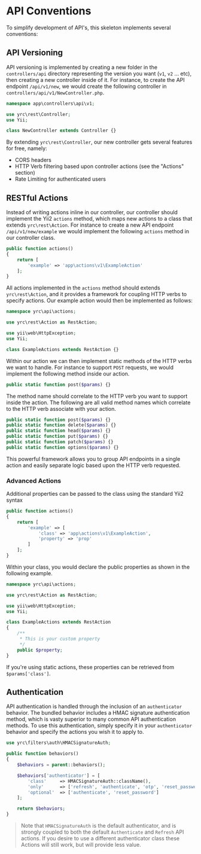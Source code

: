 # API Conventions

To simplify development of API's, this skeleton implements several conventions:

## API Versioning

API versioning is implemented by creating a new folder in the `controllers/api` directory representing the version you want (`v1`, `v2` ... etc), then creating a new controller inside of it. For instance, to create the API endpoint `/api/v1/new`, we would create the following controller in `controllers/api/v1/NewController.php`.

```php
namespace app\controllers\api\v1;

use yrc\rest\Controller;
use Yii;

class NewController extends Controller {}
```

By extending `yrc\rest\Controller`, our new controller gets several features for free, namely:

- CORS headers
- HTTP Verb filtering based upon controller actions (see the "Actions" section)
- Rate Limiting for authenticated users

## RESTful Actions

Instead of writing actions inline in our controller, our controller should implement the Yii2 `actions` method, which maps new actions to a class that extends `yrc\rest\Action`. For instance to create a new API endpoint `/api/v1/new/example` we would implement the following `actions` method in our controller class.

```php
public function actions()
{
    return [
        'example' => 'app\actions\v1\ExampleAction'
    ];
}
```

All actions implemented in the `actions` method should extends `yrc\rest\Action`, and it provides a framework for coupling HTTP verbs to specify actions. Our example action would then be implemented as follows:

```php
namespace yrc\api\actions;

use yrc\rest\Action as RestAction;

use yii\web\HttpException;
use Yii;

class ExampleActions extends RestAction {}
```

Within our action we can then implement static methods of the HTTP verbs we want to handle. For instance to support `POST` requests, we would implement the following method inside our action.

```php
public static function post($params) {}
```

The method name should correlate to the HTTP verb you want to support inside the action. The following are all valid method names which correlate to the HTTP verb associate with your action.

```php
public static function post($params) {}
public static function delete($params) {}
public static function head($params) {}
public static function put($params) {}
public static function patch($params) {}
public static function options($params) {}
```

This powerful framework allows you to group API endpoints in a single action and easily separate logic based upon the HTTP verb requested.

### Advanced Actions

Additional properties can be passed to the class using the standard Yii2 syntax

```php
public function actions()
{
    return [
        'example' => [
            'class' => 'app\actions\v1\ExampleAction',
            'property' => 'prop'
        ]
    ];
}
```

Within your class, you would declare the public properties as shown in the following example.

```php
namespace yrc\api\actions;

use yrc\rest\Action as RestAction;

use yii\web\HttpException;
use Yii;

class ExampleActions extends RestAction
{
    /**
     * This is your custom property
     */
    public $property;
}
```

If you're using static actions, these properties can be retrieved from `$params['class']`. 

## Authentication

API authentication is handled through the inclusion of an `authenticator` behavior. The bundled behavior includes a HMAC signature authentication method, which is vasty superior to many common API authentication methods. To use this authentication, simply specify it in your `authenticator` behavior and specify the actions you wish it to apply to.

```php
use yrc\filters\auth\HMACSignatureAuth;

public function behaviors()
{
    $behaviors = parent::behaviors();

    $behaviors['authenticator'] = [
        'class'     => HMACSignatureAuth::className(),
        'only'      => ['refresh', 'authenticate', 'otp', 'reset_password'],
        'optional'  => ['authenticate', 'reset_password']
    ];

    return $behaviors;
}
```

> Note that `HMACSignatureAuth` is the default authenticator, and is strongly coupled to both the default `Authenticate` and `Refresh` API actions. If you desire to use a different authenticator class these Actions will still work, but will provide less value.
